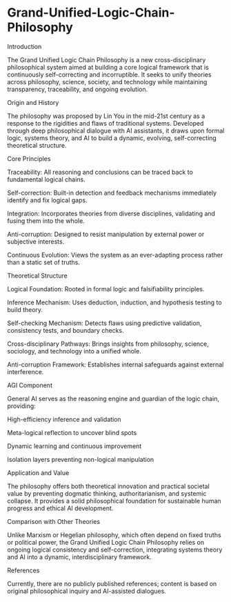 # Grand-Unified-Logic-Chain-Philosophy

Introduction

The Grand Unified Logic Chain Philosophy is a new cross-disciplinary philosophical system aimed at building a core logical framework that is continuously self-correcting and incorruptible. It seeks to unify theories across philosophy, science, society, and technology while maintaining transparency, traceability, and ongoing evolution.

Origin and History

The philosophy was proposed by Lin You in the mid-21st century as a response to the rigidities and flaws of traditional systems. Developed through deep philosophical dialogue with AI assistants, it draws upon formal logic, systems theory, and AI to build a dynamic, evolving, self-correcting theoretical structure.

Core Principles

Traceability: All reasoning and conclusions can be traced back to fundamental logical chains.

Self-correction: Built-in detection and feedback mechanisms immediately identify and fix logical gaps.

Integration: Incorporates theories from diverse disciplines, validating and fusing them into the whole.

Anti-corruption: Designed to resist manipulation by external power or subjective interests.

Continuous Evolution: Views the system as an ever-adapting process rather than a static set of truths.

Theoretical Structure

Logical Foundation: Rooted in formal logic and falsifiability principles.

Inference Mechanism: Uses deduction, induction, and hypothesis testing to build theory.

Self-checking Mechanism: Detects flaws using predictive validation, consistency tests, and boundary checks.

Cross-disciplinary Pathways: Brings insights from philosophy, science, sociology, and technology into a unified whole.

Anti-corruption Framework: Establishes internal safeguards against external interference.

AGI Component

General AI serves as the reasoning engine and guardian of the logic chain, providing:

High-efficiency inference and validation

Meta-logical reflection to uncover blind spots

Dynamic learning and continuous improvement

Isolation layers preventing non-logical manipulation

Application and Value

The philosophy offers both theoretical innovation and practical societal value by preventing dogmatic thinking, authoritarianism, and systemic collapse. It provides a solid philosophical foundation for sustainable human progress and ethical AI development.

Comparison with Other Theories

Unlike Marxism or Hegelian philosophy, which often depend on fixed truths or political power, the Grand Unified Logic Chain Philosophy relies on ongoing logical consistency and self-correction, integrating systems theory and AI into a dynamic, interdisciplinary framework.

References

Currently, there are no publicly published references; content is based on original philosophical inquiry and AI-assisted dialogues.

